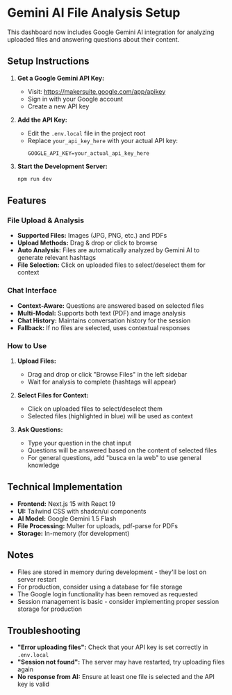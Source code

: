 # Gemini AI File Analysis Setup

This dashboard now includes Google Gemini AI integration for analyzing uploaded files and answering questions about their content.

## Setup Instructions

1. **Get a Google Gemini API Key:**
   - Visit: https://makersuite.google.com/app/apikey
   - Sign in with your Google account
   - Create a new API key

2. **Add the API Key:**
   - Edit the `.env.local` file in the project root
   - Replace `your_api_key_here` with your actual API key:
     ```
     GOOGLE_API_KEY=your_actual_api_key_here
     ```

3. **Start the Development Server:**
   ```bash
   npm run dev
   ```

## Features

### File Upload & Analysis
- **Supported Files:** Images (JPG, PNG, etc.) and PDFs
- **Upload Methods:** Drag & drop or click to browse
- **Auto Analysis:** Files are automatically analyzed by Gemini AI to generate relevant hashtags
- **File Selection:** Click on uploaded files to select/deselect them for context

### Chat Interface
- **Context-Aware:** Questions are answered based on selected files
- **Multi-Modal:** Supports both text (PDF) and image analysis
- **Chat History:** Maintains conversation history for the session
- **Fallback:** If no files are selected, uses contextual responses

### How to Use

1. **Upload Files:**
   - Drag and drop or click "Browse Files" in the left sidebar
   - Wait for analysis to complete (hashtags will appear)

2. **Select Files for Context:**
   - Click on uploaded files to select/deselect them
   - Selected files (highlighted in blue) will be used as context

3. **Ask Questions:**
   - Type your question in the chat input
   - Questions will be answered based on the content of selected files
   - For general questions, add "busca en la web" to use general knowledge

## Technical Implementation

- **Frontend:** Next.js 15 with React 19
- **UI:** Tailwind CSS with shadcn/ui components
- **AI Model:** Google Gemini 1.5 Flash
- **File Processing:** Multer for uploads, pdf-parse for PDFs
- **Storage:** In-memory (for development)

## Notes

- Files are stored in memory during development - they'll be lost on server restart
- For production, consider using a database for file storage
- The Google login functionality has been removed as requested
- Session management is basic - consider implementing proper session storage for production

## Troubleshooting

- **"Error uploading files":** Check that your API key is set correctly in `.env.local`
- **"Session not found":** The server may have restarted, try uploading files again
- **No response from AI:** Ensure at least one file is selected and the API key is valid